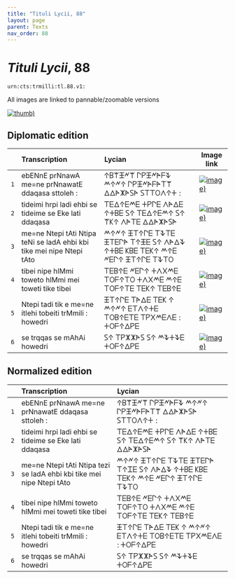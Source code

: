 ```yaml
---
title: "Tituli Lycii, 88"
layout: page
parent: Texts
nav_order: 88
---
```




# *Tituli Lycii*, 88




`urn:cts:trmilli:tl.88.v1:`



All images are linked to pannable/zoomable versions

[![thumb)](http://www.homermultitext.org/iipsrv?IIIF=/project/homer/pyramidal/deepzoom/lycian/hc/v1/2007.02.0052.tif/full/200,/0/default.jpg)](http://www.homermultitext.org/ict2/?urn=urn:cite2:lycian:hc.v1:2007.02.0052)

## Diplomatic edition

|  | Transcription | Lycian | Image link |
| :---: | :------ | :------ | --- |
| `1` | ebENnE prNnawA me=ne prNnawatE ddaqasa sttoleh : | 𐊁𐊂𐊚𐊑𐊏𐊚 𐊓𐊕𐊑𐊏𐊀𐊇𐊙 𐊎𐊁𐊏𐊁 𐊓𐊕𐊑𐊏𐊀𐊇𐊀𐊗𐊚 𐊅𐊅𐊀𐊌𐊀𐊖𐊀 𐊖𐊗𐊗𐊒𐊍𐊁𐊛 : |[![image)](http://www.homermultitext.org/iipsrv?IIIF=/project/homer/pyramidal/deepzoom/lycian/hc/v1/2007.02.0052.tif/pct:2.491,0.0,82.06,39.34/100,/0/default.jpg)](http://www.homermultitext.org/ict2/?urn=urn:cite2:lycian:hc.v1:2007.02.0052@0.02491,0.000,0.8206,0.3934) |
| `2` | tideimi hrpi ladi ehbi se tideime se Eke lati ddaqasa | 𐊗𐊆𐊅𐊁𐊆𐊎𐊆 𐊛𐊕𐊓𐊆 𐊍𐊀𐊅𐊆 𐊁𐊛𐊂𐊆 𐊖𐊁 𐊗𐊆𐊅𐊁𐊆𐊎𐊁 𐊖𐊁 𐊚𐊋𐊁 𐊍𐊀𐊗𐊆 𐊅𐊅𐊀𐊌𐊀𐊖𐊀 |[![image)](http://www.homermultitext.org/iipsrv?IIIF=/project/homer/pyramidal/deepzoom/lycian/hc/v1/2007.02.0052.tif/pct:1.986,15.4,81.88,32.23/100,/0/default.jpg)](http://www.homermultitext.org/ict2/?urn=urn:cite2:lycian:hc.v1:2007.02.0052@0.01986,0.1540,0.8188,0.3223) |
| `3` | me=ne Ntepi tAti Ntipa teNi se ladA ehbi kbi tike mei nipe Ntepi tAto | 𐊎𐊁𐊏𐊁 𐊑𐊗𐊁𐊓𐊆 𐊗𐊙𐊗𐊆 𐊑𐊗𐊆𐊓𐊀 𐊗𐊁𐊑𐊆 𐊖𐊁 𐊍𐊀𐊅𐊙 𐊁𐊛𐊂𐊆 𐊋𐊂𐊆 𐊗𐊆𐊋𐊁 𐊎𐊁𐊆 𐊏𐊆𐊓𐊁 𐊑𐊗𐊁𐊓𐊆 𐊗𐊙𐊗𐊒 |[![image)](http://www.homermultitext.org/iipsrv?IIIF=/project/homer/pyramidal/deepzoom/lycian/hc/v1/2007.02.0052.tif/pct:0.578,26.07,99.42,33.18/100,/0/default.jpg)](http://www.homermultitext.org/ict2/?urn=urn:cite2:lycian:hc.v1:2007.02.0052@0.005776,0.2607,0.9942,0.3318) |
| `4` | tibei nipe hlMmi toweto hlMmi mei toweti tike tibei | 𐊗𐊆𐊂𐊁𐊆 𐊏𐊆𐊓𐊁 𐊛𐊍𐊐𐊎𐊆 𐊗𐊒𐊇𐊁𐊗𐊒 𐊛𐊍𐊐𐊎𐊆 𐊎𐊁𐊆 𐊗𐊒𐊇𐊁𐊗𐊆 𐊗𐊆𐊋𐊁 𐊗𐊆𐊂𐊁𐊆 |[![image)](http://www.homermultitext.org/iipsrv?IIIF=/project/homer/pyramidal/deepzoom/lycian/hc/v1/2007.02.0052.tif/pct:0.758,42.18,72.6,27.73/100,/0/default.jpg)](http://www.homermultitext.org/ict2/?urn=urn:cite2:lycian:hc.v1:2007.02.0052@0.007581,0.4218,0.7260,0.2773) |
| `5` | Ntepi tadi tik e me=ne itlehi tobeiti trMmili : howedri | 𐊑𐊗𐊁𐊓𐊆 𐊗𐊀𐊅𐊆 𐊗𐊆𐊋 𐊁 𐊎𐊁𐊏𐊁 𐊆𐊗𐊍𐊁𐊛𐊆 𐊗𐊒𐊂𐊁𐊆𐊗𐊆 𐊗𐊕𐊐𐊎𐊆𐊍𐊆 : 𐊛𐊒𐊇𐊁𐊅𐊕𐊆 |[![image)](http://www.homermultitext.org/iipsrv?IIIF=/project/homer/pyramidal/deepzoom/lycian/hc/v1/2007.02.0052.tif/pct:0.758,54.27,72.92,25.83/100,/0/default.jpg)](http://www.homermultitext.org/ict2/?urn=urn:cite2:lycian:hc.v1:2007.02.0052@0.007581,0.5427,0.7292,0.2583) |
| `6` | se trqqas se mAhAi howedri | 𐊖𐊁 𐊗𐊕𐊌𐊌𐊀𐊖 𐊖𐊁 𐊎𐊙𐊛𐊙𐊆 𐊛𐊒𐊇𐊁𐊅𐊕𐊆 |[![image)](http://www.homermultitext.org/iipsrv?IIIF=/project/homer/pyramidal/deepzoom/lycian/hc/v1/2007.02.0052.tif/pct:0.361,73.46,38.45,22.27/100,/0/default.jpg)](http://www.homermultitext.org/ict2/?urn=urn:cite2:lycian:hc.v1:2007.02.0052@0.003610,0.7346,0.3845,0.2227) |

## Normalized edition

|  | Transcription | Lycian |
| :---: | :------ | :------ |
| `1` | ebENnE prNnawA me=ne prNnawatE ddaqasa sttoleh : | 𐊁𐊂𐊚𐊑𐊏𐊚 𐊓𐊕𐊑𐊏𐊀𐊇𐊙 𐊎𐊁𐊏𐊁 𐊓𐊕𐊑𐊏𐊀𐊇𐊀𐊗𐊚 𐊅𐊅𐊀𐊌𐊀𐊖𐊀 𐊖𐊗𐊗𐊒𐊍𐊁𐊛 : |
| `2` | tideimi hrpi ladi ehbi se tideime se Eke lati ddaqasa | 𐊗𐊆𐊅𐊁𐊆𐊎𐊆 𐊛𐊕𐊓𐊆 𐊍𐊀𐊅𐊆 𐊁𐊛𐊂𐊆 𐊖𐊁 𐊗𐊆𐊅𐊁𐊆𐊎𐊁 𐊖𐊁 𐊚𐊋𐊁 𐊍𐊀𐊗𐊆 𐊅𐊅𐊀𐊌𐊀𐊖𐊀 |
| `3` | me=ne Ntepi tAti Ntipa tezi se ladA ehbi kbi tike mei nipe Ntepi tAto | 𐊎𐊁𐊏𐊁 𐊑𐊗𐊁𐊓𐊆 𐊗𐊙𐊗𐊆 𐊑𐊗𐊆𐊓𐊀 𐊗𐊁𐊈𐊆 𐊖𐊁 𐊍𐊀𐊅𐊙 𐊁𐊛𐊂𐊆 𐊋𐊂𐊆 𐊗𐊆𐊋𐊁 𐊎𐊁𐊆 𐊏𐊆𐊓𐊁 𐊑𐊗𐊁𐊓𐊆 𐊗𐊙𐊗𐊒 |
| `4` | tibei nipe hlMmi toweto hlMmi mei toweti tike tibei | 𐊗𐊆𐊂𐊁𐊆 𐊏𐊆𐊓𐊁 𐊛𐊍𐊐𐊎𐊆 𐊗𐊒𐊇𐊁𐊗𐊒 𐊛𐊍𐊐𐊎𐊆 𐊎𐊁𐊆 𐊗𐊒𐊇𐊁𐊗𐊆 𐊗𐊆𐊋𐊁 𐊗𐊆𐊂𐊁𐊆 |
| `5` | Ntepi tadi tik e me=ne itlehi tobeiti trMmili : howedri | 𐊑𐊗𐊁𐊓𐊆 𐊗𐊀𐊅𐊆 𐊗𐊆𐊋 𐊁 𐊎𐊁𐊏𐊁 𐊆𐊗𐊍𐊁𐊛𐊆 𐊗𐊒𐊂𐊁𐊆𐊗𐊆 𐊗𐊕𐊐𐊎𐊆𐊍𐊆 : 𐊛𐊒𐊇𐊁𐊅𐊕𐊆 |
| `6` | se trqqas se mAhAi howedri | 𐊖𐊁 𐊗𐊕𐊌𐊌𐊀𐊖 𐊖𐊁 𐊎𐊙𐊛𐊙𐊆 𐊛𐊒𐊇𐊁𐊅𐊕𐊆 |